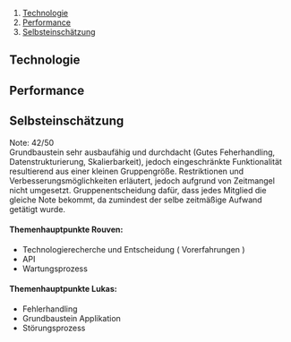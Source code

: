 1. [Technologie](#technologie)
2. [Performance](#performance)
3. [Selbsteinschätzung](#selbsteinschätzung)

## Technologie

## Performance

## Selbsteinschätzung
Note: 42/50 <br>
Grundbaustein sehr ausbaufähig und durchdacht (Gutes Feherhandling, Datenstrukturierung, Skalierbarkeit), jedoch eingeschränkte Funktionalität resultierend aus einer kleinen Gruppengröße. Restriktionen und Verbesserungsmöglichkeiten erläutert, jedoch aufgrund von Zeitmangel nicht umgesetzt.
Gruppenentscheidung dafür, dass jedes Mitglied die gleiche Note bekommt, da zumindest der selbe zeitmäßige Aufwand getätigt wurde. <br>
#### Themenhauptpunkte Rouven:
- Technologierecherche und Entscheidung ( Vorerfahrungen )
- API 
- Wartungsprozess
#### Themenhauptpunkte Lukas:
- Fehlerhandling
- Grundbaustein Applikation
- Störungsprozess
